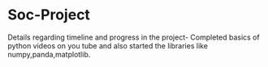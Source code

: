 # Soc-Project
Details regarding timeline and progress in the project-
Completed basics of python videos on you tube and also started the libraries like numpy,panda,matplotlib.
